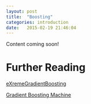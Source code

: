 ```yaml
---
layout: post
title:  "Boosting"
categories: introduction 
date:   2015-02-19 21:46:04
---
```


Content coming soon!

# Further Reading

[eXremeGradientBoosting](http://www.saedsayad.com/docs/xgboost.pdf)

[Gradient Boosting Machine](http://www.saedsayad.com/docs/gbm2.pdf)
